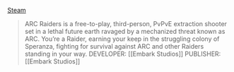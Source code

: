[Steam](https://store.steampowered.com/app/1808500/ARC_Raiders/)

> ARC Raiders is a free-to-play, third-person, PvPvE extraction shooter set in a lethal future earth ravaged by a mechanized threat known as ARC. You’re a Raider, earning your keep in the struggling colony of Speranza, fighting for survival against ARC and other Raiders standing in your way.
DEVELOPER:
[[Embark Studios]] 
PUBLISHER:
[[Embark Studios]] 